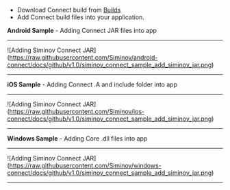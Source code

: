- Download Connect build from [Builds](http://www.siminov.github.io/android-connect/build.html)
- Add Connect build files into your application.

**Android Sample** - Adding Connect JAR files into app

***

![Adding Siminov Connect JAR] (https://raw.githubusercontent.com/Siminov/android-connect/docs/github/v1.0/siminov_connect_sample_add_siminov_jar.png)

***

**iOS Sample** - Adding Connect .A and include folder into app 

***

![Adding Siminov Connect JAR] (https://raw.githubusercontent.com/Siminov/ios-connect/docs/github/v1.0/siminov_connect_sample_add_siminov_jar.png)

***

**Windows Sample** - Adding Core .dll files into app 

***

![Adding Siminov Connect JAR] (https://raw.githubusercontent.com/Siminov/windows-connect/docs/github/v1.0/siminov_connect_sample_add_siminov_jar.png)

***
